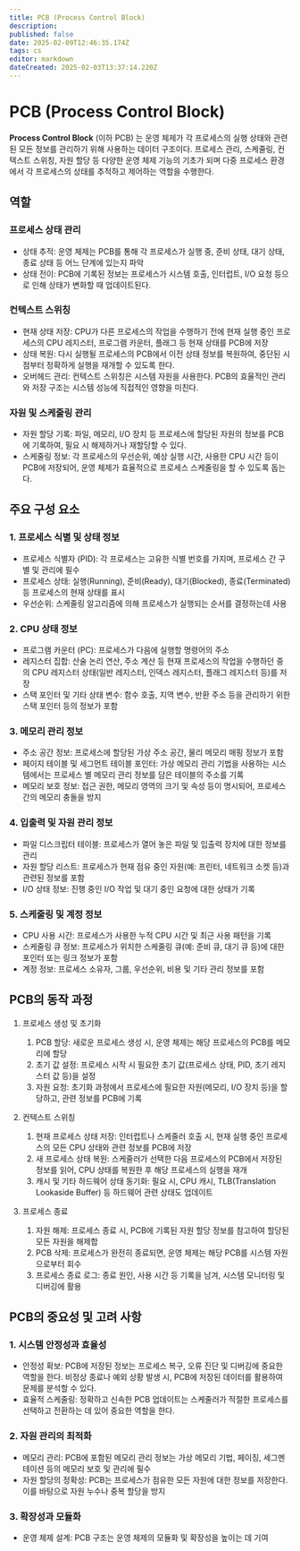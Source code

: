 ```yaml
---
title: PCB (Process Control Block)
description: 
published: false
date: 2025-02-09T12:46:35.174Z
tags: cs
editor: markdown
dateCreated: 2025-02-03T13:37:14.220Z
---
```


# PCB (Process Control Block)
**Process Control Block** (이하 PCB)  는 운영 체제가 각 프로세스의 실행 상태와 관련된 모든 정보를 관리하기 위해 사용하는 데이터 구조이다.
프로세스 관리, 스케줄링, 컨텍스트 스위칭, 자원 할당 등 다양한 운영 체제 기능의 기초가 되며 다중 프로세스 환경에서 각 프로세스의 상태를 추적하고 제어하는 역할을 수행한다.

## 역할

### 프로세스 상태 관리
- 상태 추적: 운영 체제는 PCB를 통해 각 프로세스가 실행 중, 준비 상태, 대기 상태, 종료 상태 등 어느 단계에 있는지 파악
- 상태 전이: PCB에 기록된 정보는 프로세스가 시스템 호출, 인터럽트, I/O 요청 등으로 인해 상태가 변화할 때 업데이트된다.

### 컨텍스트 스위칭
- 현재 상태 저장: CPU가 다른 프로세스의 작업을 수행하기 전에 현재 실행 중인 프로세스의 CPU 레지스터, 프로그램 카운터, 플래그 등 현재 상태를 PCB에 저장
- 상태 복원: 다시 실행될 프로세스의 PCB에서 이전 상태 정보를 복원하여, 중단된 시점부터 정확하게 실행을 재개할 수 있도록 한다.
- 오버헤드 관리: 컨텍스트 스위칭은 시스템 자원을 사용한다. PCB의 효율적인 관리와 저장 구조는 시스템 성능에 직접적인 영향을 미친다.

### 자원 및 스케줄링 관리
- 자원 할당 기록: 파일, 메모리, I/O 장치 등 프로세스에 할당된 자원의 정보를 PCB에 기록하여, 필요 시 해제하거나 재할당할 수 있다.
- 스케줄링 정보: 각 프로세스의 우선순위, 예상 실행 시간, 사용한 CPU 시간 등이 PCB에 저장되어, 운영 체제가 효율적으로 프로세스 스케줄링을 할 수 있도록 돕는다.


## 주요 구성 요소
### 1. 프로세스 식별 및 상태 정보
- 프로세스 식별자 (PID): 각 프로세스는 고유한 식별 번호를 가지며, 프로세스 간 구별 및 관리에 필수
- 프로세스 상태: 실행(Running), 준비(Ready), 대기(Blocked), 종료(Terminated) 등 프로세스의 현재 상태를 표시
- 우선순위: 스케줄링 알고리즘에 의해 프로세스가 실행되는 순서를 결정하는데 사용

### 2. CPU 상태 정보
- 프로그램 카운터 (PC): 프로세스가 다음에 실행할 명령어의 주소
- 레지스터 집합: 산술 논리 연산, 주소 계산 등 현재 프로세스의 작업을 수행하던 중의 CPU 레지스터 상태(일반 레지스터, 인덱스 레지스터, 플래그 레지스터 등)를 저장
- 스택 포인터 및 기타 상태 변수: 함수 호출, 지역 변수, 반환 주소 등을 관리하기 위한 스택 포인터 등의 정보가 포함

### 3. 메모리 관리 정보
- 주소 공간 정보: 프로세스에 할당된 가상 주소 공간, 물리 메모리 매핑 정보가 포함
- 페이지 테이블 및 세그먼트 테이블 포인터: 가상 메모리 관리 기법을 사용하는 시스템에서는 프로세스 별 메모리 관리 정보를 담은 테이블의 주소를 기록
- 메모리 보호 정보: 접근 권한, 메모리 영역의 크기 및 속성 등이 명시되어, 프로세스 간의 메모리 충돌을 방지

### 4. 입출력 및 자원 관리 정보
- 파일 디스크립터 테이블: 프로세스가 열어 놓은 파일 및 입출력 장치에 대한 정보를 관리
- 자원 할당 리스트: 프로세스가 현재 점유 중인 자원(예: 프린터, 네트워크 소켓 등)과 관련된 정보를 포함
- I/O 상태 정보: 진행 중인 I/O 작업 및 대기 중인 요청에 대한 상태가 기록

### 5. 스케줄링 및 계정 정보
- CPU 사용 시간: 프로세스가 사용한 누적 CPU 시간 및 최근 사용 패턴을 기록
- 스케줄링 큐 정보: 프로세스가 위치한 스케줄링 큐(예: 준비 큐, 대기 큐 등)에 대한 포인터 또는 링크 정보가 포함
- 계정 정보: 프로세스 소유자, 그룹, 우선순위, 비용 및 기타 관리 정보를 포함

## PCB의 동작 과정
1. 프로세스 생성 및 초기화
	1. PCB 할당: 새로운 프로세스 생성 시, 운영 체제는 해당 프로세스의 PCB를 메모리에 할당
	2. 초기 값 설정: 프로세스 시작 시 필요한 초기 값(프로세스 상태, PID, 초기 레지스터 값 등)을 설정
	3. 자원 요청: 초기화 과정에서 프로세스에 필요한 자원(메모리, I/O 장치 등)을 할당하고, 관련 정보를 PCB에 기록
  
2. 컨텍스트 스위칭
	1. 현재 프로세스 상태 저장: 인터럽트나 스케줄러 호출 시, 현재 실행 중인 프로세스의 모든 CPU 상태와 관련 정보를 PCB에 저장
	2. 새 프로세스 상태 복원: 스케줄러가 선택한 다음 프로세스의 PCB에서 저장된 정보를 읽어, CPU 상태를 복원한 후 해당 프로세스의 실행을 재개
	3. 캐시 및 기타 하드웨어 상태 동기화: 필요 시, CPU 캐시, TLB(Translation Lookaside Buffer) 등 하드웨어 관련 상태도 업데이트
  
3. 프로세스 종료
	1. 자원 해제: 프로세스 종료 시, PCB에 기록된 자원 할당 정보를 참고하여 할당된 모든 자원을 해제합
	2. PCB 삭제: 프로세스가 완전히 종료되면, 운영 체제는 해당 PCB를 시스템 자원으로부터 회수
	3. 프로세스 종료 로그: 종료 원인, 사용 시간 등 기록을 남겨, 시스템 모니터링 및 디버깅에 활용
  
## PCB의 중요성 및 고려 사항
### 1. 시스템 안정성과 효율성
- 안정성 확보: PCB에 저장된 정보는 프로세스 복구, 오류 진단 및 디버깅에 중요한 역할을 한다. 비정상 종료나 예외 상황 발생 시, PCB에 저장된 데이터를 활용하여 문제를 분석할 수 있다.
- 효율적 스케줄링: 정확하고 신속한 PCB 업데이트는 스케줄러가 적절한 프로세스를 선택하고 전환하는 데 있어 중요한 역할을 한다.
### 2. 자원 관리의 최적화
- 메모리 관리: PCB에 포함된 메모리 관리 정보는 가상 메모리 기법, 페이징, 세그멘테이션 등의 메모리 보호 및 관리에 필수
- 자원 할당의 정확성: PCB는 프로세스가 점유한 모든 자원에 대한 정보를 저장한다. 이를 바탕으로 자원 누수나 중복 할당을 방지
### 3. 확장성과 모듈화
- 운영 체제 설계: PCB 구조는 운영 체제의 모듈화 및 확장성을 높이는 데 기여